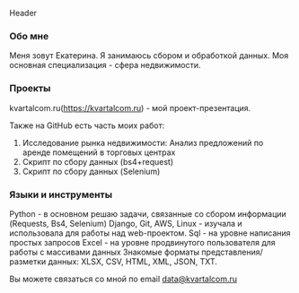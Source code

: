 Header

### Обо мне
Меня зовут Екатерина. Я занимаюсь сбором и обработкой данных. Моя основная специализация - сфера недвижимости.

### Проекты
kvartalcom.ru(https://kvartalcom.ru) - мой проект-презентация.

Также на GitHub есть часть моих работ:
1. Исследование рынка недвижимости: Анализ предложений по аренде помещений в торговых центрах
2. Скрипт по сбору данных (bs4+request)
3. Скрипт по сбору данных (Selenium)

### Языки и инструменты
Python - в основном решаю задачи, связанные со сбором информации (Requests, Bs4, Selenium)
Django, Git, AWS, Linux - изучала и использовала для работы над web-проектом.
Sql - на уровне написания простых запросов
Excel - на уровне продвинутого пользователя для работы с массивами данных
Знакомые форматы представления/разметки данных: XLSX, CSV, HTML, XML, JSON, TXT.

Вы можете связаться со мной по email data@kvartalcom.ru
